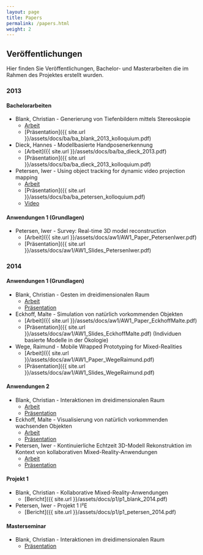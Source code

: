 ```yaml
---
layout: page
title: Papers
permalink: /papers.html
weight: 2
---
```


## Veröffentlichungen

Hier finden Sie Veröffentlichungen, Bachelor- und Masterarbeiten die im Rahmen des Projektes erstellt wurden.

### 2013

#### Bachelorarbeiten

 * Blank, Christian - Generierung von Tiefenbildern mittels Stereoskopie
    * [Arbeit](http://edoc.sub.uni-hamburg.de/haw/volltexte/2013/2171/pdf/bachelorthesis.pdf)
    * [Präsentation]({{ site.url }}/assets/docs/ba/ba_blank_2013_kolloquium.pdf)
 * Dieck, Hannes - Modellbasierte Handposenerkennung
    * [Arbeit]({{ site.url }}/assets/docs/ba/ba_dieck_2013.pdf)
    * [Präsentation]({{ site.url }}/assets/docs/ba/ba_dieck_2013_kolloquium.pdf)
 * Petersen, Iwer - Using object tracking for dynamic video projection mapping
    * [Arbeit](http://edoc.sub.uni-hamburg.de/haw/volltexte/2013/2062/pdf/BA_PetersenIwer.pdf)
    * [Präsentation]({{ site.url }}/assets/docs/ba/ba_petersen_kolloquium.pdf)
    * <a href="https://www.youtube.com/watch?v=Vvukr9mUIhE" target="blank">Video</a>

#### Anwendungen 1 (Grundlagen)

 * Petersen, Iwer - Survey: Real-time 3D model reconstruction
    * [Arbeit]({{ site.url }}/assets/docs/aw1/AW1_Paper_PetersenIwer.pdf)
    * [Präsentation]({{ site.url }}/assets/docs/aw1/AW1_Slides_PetersenIwer.pdf)

### 2014

#### Anwendungen 1 (Grundlagen)

 * Blank, Christian - Gesten im dreidimensionalen Raum
    * [Arbeit](http://users.informatik.haw-hamburg.de/~ubicomp/projekte/master2013-aw1/blank/bericht.pdf)
    * [Präsentation](http://users.informatik.haw-hamburg.de/~ubicomp/projekte/master2013-aw1/blank/folien.pdf)
 * Eckhoff, Malte - Simulation von natürlich vorkommenden Objekten
    * [Arbeit]({{ site.url }}/assets/docs/aw1/AW1_Paper_EckhoffMalte.pdf)
    * [Präsentation]({{ site.url }}/assets/docs/aw1/AW1_Slides_EckhoffMalte.pdf) (Individuen basierte Modelle in der Ökologie)
 * Wege, Raimund - Mobile Wrapped Prototyping for Mixed-Realities
    * [Arbeit]({{ site.url }}/assets/docs/aw1/AW1_Paper_WegeRaimund.pdf)
    * [Präsentation]({{ site.url }}/assets/docs/aw1/AW1_Slides_WegeRaimund.pdf)
    

#### Anwendungen 2

 * Blank, Christian - Interaktionen im dreidimensionalen Raum
    * [Arbeit](http://users.informatik.haw-hamburg.de/~ubicomp/projekte/master2014-aw2/blank/bericht.pdf)
    * [Präsentation](http://users.informatik.haw-hamburg.de/~ubicomp/projekte/master2014-aw2/blank/folien.pdf)
 * Eckhoff, Malte - Visualisierung von natürlich vorkommenden wachsenden Objekten
    * [Arbeit](http://users.informatik.haw-hamburg.de/~ubicomp/projekte/master2014-aw2/eckhoff/bericht.pdf)
    * [Präsentation](http://users.informatik.haw-hamburg.de/~ubicomp/projekte/master2014-aw2/eckhoff/folien.pdf)
 * Petersen, Iwer - Kontinuierliche Echtzeit 3D-Modell Rekonstruktion im Kontext von kollaborativen Mixed-Reality-Anwendungen
    * [Arbeit](http://users.informatik.haw-hamburg.de/~ubicomp/projekte/master2014-aw2/petersen/bericht.pdf)
    * [Präsentation](http://users.informatik.haw-hamburg.de/~ubicomp/projekte/master2014-aw2/petersen/folien.pdf)

#### Projekt 1

 * Blank, Christian - Kollaborative Mixed-Reality-Anwendungen
    * [Bericht]({{ site.url }}/assets/docs/p1/p1_blank_2014.pdf)
 * Petersen, Iwer - Projekt 1 I²E
    * [Bericht]({{ site.url }}/assets/docs/p1/p1_petersen_2014.pdf)

#### Masterseminar

* Blank, Christian - Interaktionen im dreidimensionalen Raum
    * [Präsentation](http://users.informatik.haw-hamburg.de/~ubicomp/projekte/master2014-sem/blank/folien.pdf)

 
